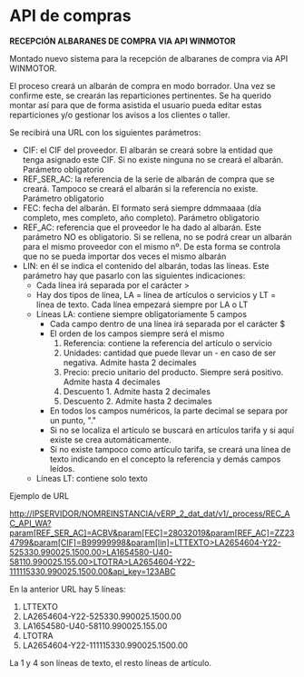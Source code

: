 # API de compras

**RECEPCIÓN ALBARANES DE COMPRA VIA API WINMOTOR**

  
Montado nuevo sistema para la recepción de albaranes de compra via API WINMOTOR. 

El proceso creará un albarán de compra en modo borrador. Una vez se confirme este, se crearán las reparticiones pertinentes. Se ha querido montar así para que de forma asistida el usuario pueda editar estas reparticiones y/o gestionar los avisos a los clientes o taller.

Se recibirá una URL con los siguientes parámetros:

* CIF: el CIF del proveedor. El albarán se creará sobre la entidad que tenga asignado este CIF. Si no existe ninguna no se creará el albarán. Parámetro obligatorio
* REF\_SER\_AC: la referencia de la serie de albarán de compra que se creará. Tampoco se creará el albarán si la referencia no existe. Parámetro obligatorio
* FEC: fecha del albarán. El formato será siempre ddmmaaaa \(día completo, mes completo, año completo\). Parámetro obligatorio
* REF\_AC: referencia que el proveedor le ha dado al albarán. Este parámetro NO es obligatorio. Si se rellena, no se podrá crear un albarán para el mismo proveedor con el mismo nº. De esta forma se controla que no se pueda importar dos veces el mismo albarán
* LIN: en él se indica el contenido del albarán, todas las líneas. Este parámetro hay que pasarlo con las siguientes indicaciones:
  * Cada línea irá separada por el carácter &gt;
  * Hay dos tipos de línea, LA = línea de artículos o servicios y LT = línea de texto. Cada línea empezará siempre por LA o LT
  * Líneas LA: contiene siempre obligatoriamente 5 campos
    * Cada campo dentro de una línea irá separada por el carácter $
    * El orden de los campos siempre será el mismo
      1. Referencia: contiene la referencia del artículo o servicio
      2. Unidades: cantidad que puede llevar un - en caso de ser negativa. Admite hasta 2 decimales
      3. Precio: precio unitario del producto. Siempre será positivo. Admite hasta 4 decimales
      4. Descuento 1. Admite hasta 2 decimales
      5. Descuento 2. Admite hasta 2 decimales
    * En todos los campos numéricos, la parte decimal se separa por un punto, "."
    * Si no se localiza el artículo se buscará en artículos tarifa y si aquí existe se crea automáticamente.
    * Si no existe tampoco como artículo tarifa, se creará una línea de texto indicando en el concepto la referencia y demás campos leídos.
  * Líneas LT: contiene solo texto

Ejemplo de URL

[http://IPSERVIDOR/NOMREINSTANCIA/vERP\_2\_dat\_dat/v1/\_process/REC\_AC\_API\_WA?param\[REF\_SER\_AC\]=ACBV&param\[FEC\]=28032019&param\[REF\_AC\]=ZZ234799&param\[CIF\]=B99999998&param\[lin\]=LTTEXTO&gt;LA2654604-Y22-52$5$330.9900$25.15$00.00&gt;LA1654580-U40-58$1$10.9900$25.15$5.00&gt;LTOTRA&gt;LA2654604-Y22-11111$5$330.9900$25.15$00.00&api\_key=123ABC](http://IPSERVIDOR/NOMREINSTANCIA/vERP_2_dat_dat/v1/_process/REC_AC_API_WA?param%5bREF_SER_AC%5d=ACBV&param%5bFEC%5d=28032019&param%5bREF_AC%5d=ZZ234799&param%5bCIF%5d=B99999998&param%5blin%5d=LTTEXTO%3eLA2654604-Y22-52$5$330.9900$25.15$00.00%3eLA1654580-U40-58$1$10.9900$25.15$5.00%3eLTOTRA%3eLA2654604-Y22-11111$5$330.9900$25.15$00.00&api_key=123ABC)

 En la anterior URL hay 5 líneas:

1. LTTEXTO
2. LA2654604-Y22-52$5$330.9900$25.15$00.00
3. LA1654580-U40-58$1$10.9900$25.15$5.00
4. LTOTRA
5. LA2654604-Y22-11111$5$330.9900$25.15$00.00

La 1 y 4 son líneas de texto, el resto líneas de artículo.


